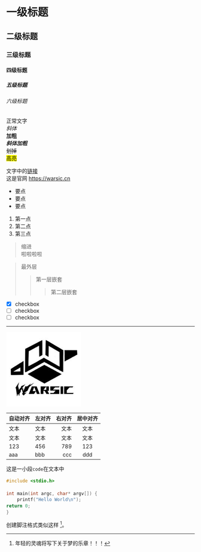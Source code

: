 # 一级标题
## 二级标题
### 三级标题
#### 四级标题
##### 五级标题
###### 六级标题

正常文字  
*斜体*  
**加粗**  
***斜体加粗***  
~~划掉~~  
<mark>高亮</mark>  

文字中的[链接](https://warsic.cn)  
这是官网 <https://warsic.cn>  

- 要点
- 要点
- 要点

1. 第一点
2. 第二点
3. 第三点

> 缩进  
> 啦啦啦啦

> 最外层
> > 第一层嵌套
> > > 第二层嵌套

- [X] checkbox
- [ ] checkbox
- [ ] checkbox

-----

![pic](assets/emblem.jpg "emblem")

| 自动对齐 | 左对齐 | 右对齐 | 居中对齐 |
| ----- | :----- | -----: | :-----: |
| 文本 | 文本 | 文本 | 文本 |
| 文本 | 文本 | 文本 | 文本 |
| 123 | 456 | 789 | 123 |
| aaa | bbb | ccc | ddd |

这是一小段`code`在文本中  
```c
#include <stdio.h>

int main(int argc, char* argv[]) {
    printf("Hello World\n");
return 0;
}
```

创建脚注格式类似这样 [^WARSIC]。

[^WARSIC]: 年轻的灵魂将写下关于梦的乐章！！！